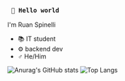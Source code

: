 ### ``` 🤖 Hello world```

I'm Ruan Spinelli

- 📚 IT student
- ⚙️ backend dev
- ♂️ He/Him



![Anurag's GitHub stats](https://github-readme-stats.vercel.app/api?username=RuanSpinelli&show_icons=false&theme=tokyonight) ![Top Langs](https://github-readme-stats.vercel.app/api/top-langs/?username=anuraghazra&hide_progress=false)
